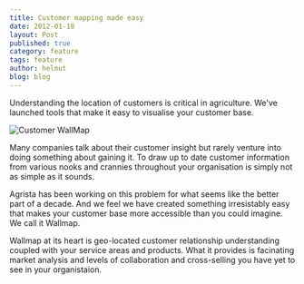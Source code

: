 ```yaml
---
title: Customer mapping made easy
date: 2012-01-18
layout: Post
published: true
category: feature
tags: feature
author: helmut
blog: blog
---
```


Understanding the location of customers is critical in agriculture. We've launched tools that make it easy to visualise your customer base.

![Customer WallMap](/assets/posts/customer-wallmap.jpg)

Many companies talk about their customer insight but rarely venture into doing something about gaining it. To draw up to date customer information from various nooks and crannies throughout your organisation is simply not as simple as it sounds.

Agrista has been working on this problem for what seems like the better part of a decade. And we feel we have created something irresistably easy that makes your customer base more accessible than you could imagine. We call it Wallmap.

Wallmap at its heart is geo-located customer relationship understanding coupled with your service areas and products. What it provides is facinating market analysis and levels of collaboration and cross-selling you have yet to see in your organistaion.</p>
